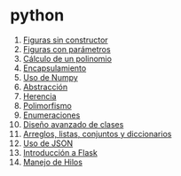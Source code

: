 # python
1. [Figuras sin constructor](https://github.com/ZayraEstefaniaLara/python/commit/aa156ff543781632f55a3d982730a27823aa6ffb)
2. [Figuras con parámetros](https://github.com/ZayraEstefaniaLara/python/commit/aa156ff543781632f55a3d982730a27823aa6ffb)
3. [Cálculo de un polinomio]()
4. [Encapsulamiento]()
5. [Uso de Numpy]()
6. [Abstracción]()
7. [Herencia]()
8. [Polimorfismo]()
9. [Enumeraciones]()
10. [Diseño avanzado de clases]()
13. [Arreglos, listas, conjuntos y diccionarios]()
14. [Uso de JSON]()
15. [Introducción a Flask]()
16. [Manejo de Hilos]()

